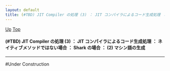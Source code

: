 ```yaml
---
layout: default
title: (#TBD) JIT Compiler の処理 (3) ： JIT コンパイラによるコード生成処理 ： ネイティブメソッドではない場合 ： Shark の場合 ： (2) マシン語の生成
---
```

[Up](noiIylqdKX.html) [Top](../index.html)

#### (#TBD) JIT Compiler の処理 (3) ： JIT コンパイラによるコード生成処理 ： ネイティブメソッドではない場合 ： Shark の場合 ： (2) マシン語の生成

--- 
#Under Construction








